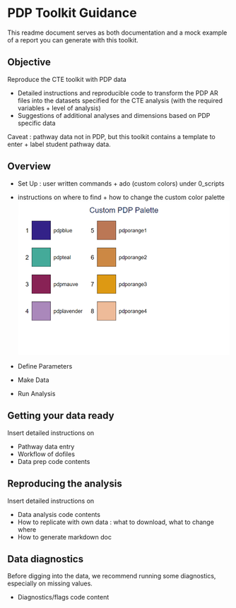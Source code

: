 # PDP Toolkit Guidance

This readme document serves as both documentation and a mock example of a report you can generate with this toolkit. 

## Objective

Reproduce the CTE toolkit with PDP data
- Detailed instructions and reproducible code to transform the PDP AR files into the datasets specified for the CTE analysis (with the required variables + level of analysis)
- Suggestions of additional analyses and dimensions based on PDP specific data

Caveat : pathway data not in PDP, but this toolkit contains a template to enter + label student pathway data. 

## Overview

- Set Up  : user written commands + ado (custom colors) under 0_scripts
+ instructions on where to find + how to change the custom color palette
![Custom Palette](4_output/custom-palette.png)

- Define Parameters

- Make Data

- Run Analysis

## Getting your data ready 

Insert detailed instructions on 
- Pathway data entry
- Workflow of dofiles
- Data prep code contents

## Reproducing the analysis 

Insert detailed instructions on
- Data analysis code contents
- How to replicate with own data : what to download, what to change where
- How to generate markdown doc

## Data diagnostics

Before digging into the data, we recommend running some diagnostics, especially on missing values. 
- Diagnostics/flags code content